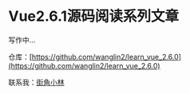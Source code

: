 # Vue2.6.1源码阅读系列文章

写作中...

仓库：[https://github.com/wanglin2/learn_vue_2.6.0](https://github.com/wanglin2/learn_vue_2.6.0)

联系我：[街角小林](https://github.com/wanglin2)